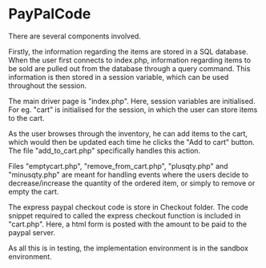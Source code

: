 # PayPalCode
There are several components involved.

Firstly, the information regarding the items are stored in a SQL database. When the user first connects
to index.php, information regarding items to be sold are pulled out from the database through a query
command. This information is then stored in a session variable, which can be used throughout the session.

The main driver page is "index.php". Here, session variables are initialised. For eg. "cart" is initialised for the session, in which the user can store items to the cart.

As the user browses through the inventory, he can add items to the cart, which would then be updated each time he clicks the "Add to cart" button. The file "add_to_cart.php" specifically handles this action.

Files "emptycart.php", "remove_from_cart.php", "plusqty.php" and "minusqty.php" are meant for handling events where the users decide to decrease/increase the quantity of the ordered item, or simply to remove or empty the cart.

The express paypal checkout code is store in Checkout folder. The code snippet required to called the express checkout function is included in "cart.php". Here, a html form is posted with the amount to be paid to the paypal server.

As all this is in testing, the implementation environment is in the sandbox environment.